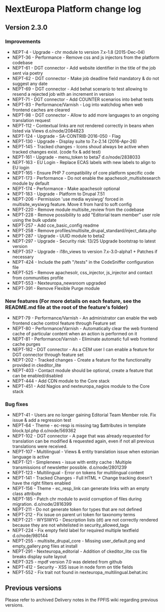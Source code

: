 # NextEuropa Platform change log

## Version 2.3.0

### Improvements
  * NEPT-4 - Upgrade - chr module to version 7.x-1.8 (2015-Dec-04)
  * NEPT-36 - Performance - Remove css and js injectors from the platform codebase
  * NEPT-61 - DGT connector - Add website identifier in the title of the job sent via poetry
  * NEPT-62 - DGT connector - Make job deadline field mandatory & do not suggest any date
  * NEPT-69 - DGT connector - Add behat scenario to test allowing to resend a rejected job with an increment in version
  * NEPT-71 - DGT connector - Add COUNTER scenarios into behat tests
  * NEPT-93 - Performance/Varnish - Log into watchdog when web frontend caches are cleared
  * NEPT-98 - DGT connector - Allow to add more languages to an ongoing translation request
  * NEPT-112 - Contextual links are not rendered correctly in beans when listed via Views d.o/node/2084823
  * NEPT-124 - Upgrade - SA-CONTRIB-2016-050 - Flag
  * NEPT-130 - Upgrade - Display suite to 7.x-2.14 (2016-Apr-26)
  * NEPT-145 - Tracked changes - Icons shoud always be active when tracked changes exist. (code fix & add test)
  * NEPT-161 - Upgrade - menu_token to beta7 d.o/node/2838033
  * NEPT-163 - EU Login - Replace ECAS labels with new labels to align to EU login
  * NEPT-165 - Ensure PHP 7 compatibility of core platform specific code
  * NEPT-173 - Performance - Do not enable the apachesolr_multisitesearch module by default
  * NEPT-174 - Performance - Make apachesolr optional
  * NEPT-183 - Upgrade - Platform to Drupal 7.51
  * NEPT-206 - Permission 'use media wysiwyg' forced in multisite_wysiwyg feature. Move it from hard to soft config
  * NEPT-220 - Remove module multisite_review from the codebase
  * NEPT-228 - Remove possibility to add "Editorial team member" user role using the bulk update
  * NEPT-257 - Add cce_basic_config readme
  * NEPT-258 - Remove profiles/multisite_drupal_standard/inject_data.php
  * NEPT-287 - Upgrade - UUID module to beta2
  * NEPT-297 - Upgrade - Security risk: 13/25 Upgrade bootstrap to latest version
  * NEPT-357 - Upgrade - i18n_views to version 7.x-3.0-alpha1 + Patches if necessary
  * NEPT-424 - Include the path "/tests" in the CodeSniffer configuration file
  * NEPT-525 - Remove apachesolr, css_injector, js_injector and contact from communities profile
  * NEPT-553 - Nexteuropa_newsroom upgraded
  * NEPT-391 - Remove Flexible Purge module


### New features (For more details on each feature, see the README.md file at the root of the feature's folder)
  * NEPT-79 - Performance/Varnish - An administrator can enable the web frontend cache control feature through Feature set
  * NEPT-80 - Performance/Varnish - Automatically clear the web frontend cache of particular content when an action is performed on it
  * NEPT-81 - Performance/Varnish - Eliminate automatic full web frontend cache purges
  * NEPT-182 - DGT connector - As a CEM user I can enable a feature for DGT connector through feature set
  * NEPT-202 - Tracked changes - Create a feature for the functionality provided in ckeditor_lite
  * NEPT-403 - Contact module should be optional, create a feature that can be enabled/disabled
  * NEPT-444 - Add CDN module to the Core stack
  * NEPT-451 - Add Nagios and nexteuropa_nagios module to the Core stack

### Bug fixes
  * NEPT-41 - Users are no longer gaining Editorial Team Member role. Fix issue & add a regression test
  * NEPT-64 - Theme - ec-resp is missing tag $attributes in template block.tpl.php d.o/node/569362
  * NEPT-102 - DGT connector - A page that was already requested for translation can be modified & requested again, even if not all previous translations were received.
  * NEPT-107 - Multilingual - Views & entity translation issue when estonian language is active
  * NEPT-121 - Simplenews - issue with entity cache : Multiple transmissions of newsletter possible. d.o/node/2801239
  * NEPT-123 - Multilingual - Error on tokens for multilingual content
  * NEPT-141 - Tracked Changes - Full HTML + Change tracking doesn't have the right filters enabled
  * NEPT-156 - Theme - ec_resp_link can generate links with an empty class attribute
  * NEPT-185 - Patch chr module to avoid corruption of files during migration. d.o/node/2816399
  * NEPT-211 - Do not generate token for types that are not defined
  * NEPT-212 - Fix issue on parent uri token for taxonomy terms
  * NEPT-221 - WYSIWYG - Description lists (dt) are not correctly rendered because they are not whitelisted in security_allowed_tags
  * NEPT-224 - Fix empty field label for required multiple textfield d.o/node/980144
  * NEPT-255 - multisite_drupal_core - Missing user_default.png and empty_gallery.png files at install
  * NEPT-291 - Nexteuropa_editorial - Addition of ckeditor_lite css file breaks display suite layout
  * NEPT-325 - mpdf version 7.0 was deleted from github
  * NEPT-412 - Security - XSS issue in node form on title fields
  * NEPT-552 - Fix trait not found in nexteuropa_multilingual.behat.inc

## Previous versions
Please refer to archived Delivery notes in the FPFIS wiki regarding previous versions.
